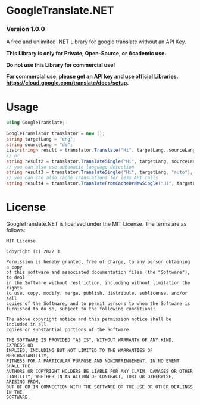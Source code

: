 # GoogleTranslate.NET

### Version 1.0.0

A free and unlimited .NET Library for google translate without an API Key.

**This Library is only for Private, Open-Source, or Academic use.**

**Do not use this Library for commercial use!**

**For commercial use, please get an API key and use official Libraries. https://cloud.google.com/translate/docs/setup.**

# Usage

```cs
using GoogleTranslate;

GoogleTranslator translator = new ();
string targetLang = "eng";
string sourceLang = "de";
List<string> result = translator.Translate("Hi", targetLang, sourceLang);
// or
string result2 = translator.TranslateSingle("Hi", targetLang, sourceLang);
// you can also use automatic language detection
string result3 = translator.TranslateSingle("Hi", targetLang, "auto");
// you can can also cache Translations for less API calls
string result4 = translator.TranslateFromCacheOrNewSingle("Hi", targetLang, "auto");
```

# License

GoogleTranslate.NET is licensed under the MIT License. The terms are as follows:

```
MIT License

Copyright (c) 2022 3

Permission is hereby granted, free of charge, to any person obtaining a copy
of this software and associated documentation files (the "Software"), to deal
in the Software without restriction, including without limitation the rights
to use, copy, modify, merge, publish, distribute, sublicense, and/or sell
copies of the Software, and to permit persons to whom the Software is
furnished to do so, subject to the following conditions:

The above copyright notice and this permission notice shall be included in all
copies or substantial portions of the Software.

THE SOFTWARE IS PROVIDED "AS IS", WITHOUT WARRANTY OF ANY KIND, EXPRESS OR
IMPLIED, INCLUDING BUT NOT LIMITED TO THE WARRANTIES OF MERCHANTABILITY,
FITNESS FOR A PARTICULAR PURPOSE AND NONINFRINGEMENT. IN NO EVENT SHALL THE
AUTHORS OR COPYRIGHT HOLDERS BE LIABLE FOR ANY CLAIM, DAMAGES OR OTHER
LIABILITY, WHETHER IN AN ACTION OF CONTRACT, TORT OR OTHERWISE, ARISING FROM,
OUT OF OR IN CONNECTION WITH THE SOFTWARE OR THE USE OR OTHER DEALINGS IN THE
SOFTWARE.
```